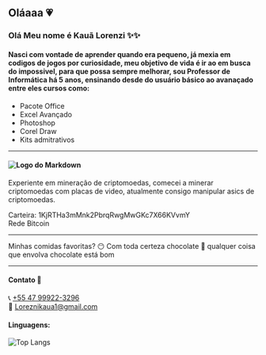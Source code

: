 ## Oláaaa 💗

### Olá Meu nome é Kauã Lorenzi ✨✨

#### Nasci com vontade de aprender quando era pequeno, já mexia em codigos de jogos por curiosidade, meu objetivo de vida é ir ao em busca do impossivel, para que possa sempre melhorar, sou Professor de Informática há 5 anos, ensinando desde do usuário básico ao avanaçado entre eles cursos como:

- Pacote Office
- Excel Avançado
- Photoshop
- Corel Draw
- Kits admitrativos

________________
#### ![Logo do Markdown](https://img.shields.io/badge/Bitcoin-000000?style=for-the-badge&logo=bitcoin&logoColor=white "Markdown")
Experiente em mineração de criptomoedas, comecei a minerar criptomoedas com placas de video, atualmente consigo manipular asics de criptomoedas. 

Carteira:
1KjRTHa3mMnk2PbrqRwgMwGKc7X66KVvmY   
Rede Bitcoin
____________________________
 
  Minhas comidas favoritas? 😶 Com toda certeza chocolate 🍫 qualquer coisa que envolva chocolate está bom
 
___

#### Contato 📱
   
   📞 [+55 47 99922-3296](https://wa.me/5547999223296)  
   📨 Loreznikaua1@gmail.com

#### Linguagens:

![Top Langs](https://github-readme-stats.vercel.app/api/top-langs/?username=Kilmo0&hide_progress=false)


